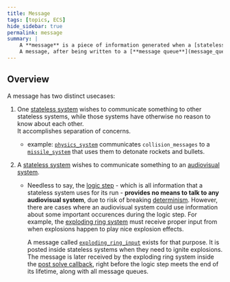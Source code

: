 ```yaml
---
title: Message
tags: [topics, ECS] 
hide_sidebar: true
permalink: message
summary: |
    A **message** is a piece of information generated when a [stateless system](stateless_system) runs its logic.  
    A message, after being written to a [**message queue**](message_queue), can later be read and executed by one or more unrelated [systematic functions](systematic_function).
---
```


## Overview

A message has two distinct usecases:

  1. One [stateless system](stateless_system) wishes to communicate something to other stateless systems, while those systems have otherwise no reason to know about each other.  
     It accomplishes separation of concerns.
      - example: [``physics_system``](physics_system) communicates ``collision_messages`` to a [``missile_system``](missile_system) that uses them to detonate rockets and bullets.
  2. A [stateless system](stateless_system) wishes to communicate something to an [audiovisual system](audiovisual_system). 
    
      - Needless to say, the [logic step](logic_step) - which is all information that a stateless system uses for its run - **provides no means to talk to any audiovisual system**, due to risk of breaking [determinism](determinism).
         However, there are cases where an audiovisual system could use information about some important occurences during the logic step.
         For example, the [exploding ring system](exploding_ring_system) must receive proper input from when explosions happen to play nice explosion effects.
       
         A message called [``exploding_ring_input``](exploding_ring_input) exists for that purpose. It is posted inside stateless systems when they need to ignite explosions.  
         The message is later received by the exploding ring system inside the [post solve callback](cosmos#post-solve), right before the logic step meets the end of its lifetime, along with all message queues.
